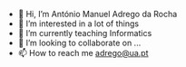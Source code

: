 - 👋 Hi, I’m António Manuel Adrego da Rocha
- 👀 I’m interested in a lot of things
- 🌱 I’m currently teaching Informatics
- 💞️ I’m looking to collaborate on ...
- 📫 How to reach me adrego@ua.pt

<!---
antonioadrego/antonioadrego is a ✨ special ✨ repository because its `README.md` (this file) appears on your GitHub profile.
You can click the Preview link to take a look at your changes.
--->
